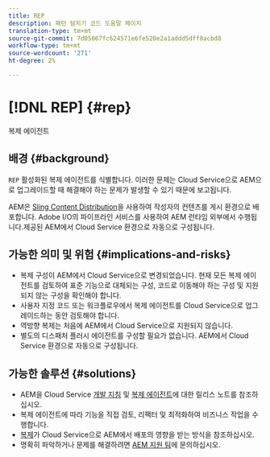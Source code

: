 ```yaml
---
title: REP
description: 패턴 탐지기 코드 도움말 페이지
translation-type: tm+mt
source-git-commit: 7d05067fc624571e6fe520e2a1addd5dff8acbd8
workflow-type: tm+mt
source-wordcount: '271'
ht-degree: 2%

---
```



# [!DNL REP] {#rep}

복제 에이전트

## 배경 {#background}

`REP` 활성화된 복제 에이전트를 식별합니다. 이러한 문제는 Cloud Service으로 AEM으로 업그레이드할 때 해결해야 하는 문제가 발생할 수 있기 때문에 보고됩니다.

AEM은 [Sling Content Distribution](https://sling.apache.org/documentation/bundles/content-distribution.html)을 사용하여 작성자의 컨텐츠를 게시 환경으로 배포합니다. Adobe I/O의 파이프라인 서비스를 사용하여 AEM 런타임 외부에서 수행됩니다.제공된 AEM에서 Cloud Service 환경으로 자동으로 구성됩니다.

## 가능한 의미 및 위험 {#implications-and-risks}

* 복제 구성이 AEM에서 Cloud Service으로 변경되었습니다. 현재 모든 복제 에이전트를 검토하여 표준 기능으로 대체되는 구성, 코드로 이동해야 하는 구성 및 지원되지 않는 구성을 확인해야 합니다.
* 사용자 지정 코드 또는 워크플로우에서 복제 에이전트를 Cloud Service으로 업그레이드하는 동안 검토해야 합니다.
* 역방향 복제는 처음에 AEM에서 Cloud Service으로 지원되지 않습니다.
* 별도의 디스패처 플러시 에이전트를 구성할 필요가 없습니다. AEM에서 Cloud Service 환경으로 자동으로 구성됩니다.

## 가능한 솔루션 {#solutions}

* AEM을 Cloud Service [개발 지침](https://experienceleague.adobe.com/docs/experience-manager-cloud-service/implementing/developing/development-guidelines.html#no-reverse-replication-agents) 및 [복제 에이전트](https://experienceleague.adobe.com/docs/experience-manager-cloud-service/release-notes/aem-cloud-changes.html#replication-agents)에 대한 릴리스 노트를 참조하십시오.
* 복제 에이전트에 따라 기능을 직접 검토, 리팩터 및 최적화하여 비즈니스 작업을 수행합니다.
* [복제](https://experienceleague.adobe.com/docs/experience-manager-cloud-service/implementing/deploying/overview.html#replication)가 Cloud Service으로 AEM에서 배포의 영향을 받는 방식을 참조하십시오.
* 명확히 파악하거나 문제를 해결하려면 [AEM 지원 팀](https://helpx.adobe.com/enterprise/using/support-for-experience-cloud.html)에 문의하십시오.
